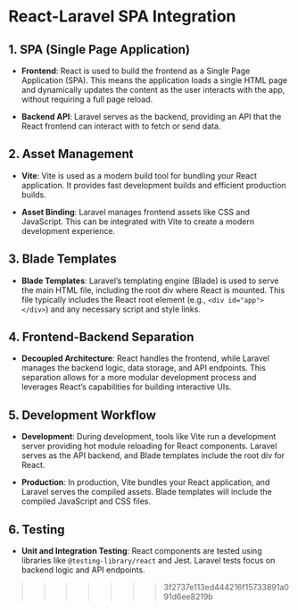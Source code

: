 
# React-Laravel SPA Integration

## 1. SPA (Single Page Application)

- **Frontend**: React is used to build the frontend as a Single Page Application (SPA). This means the application loads a single HTML page and dynamically updates the content as the user interacts with the app, without requiring a full page reload.

- **Backend API**: Laravel serves as the backend, providing an API that the React frontend can interact with to fetch or send data.

## 2. Asset Management

- **Vite**: Vite is used as a modern build tool for bundling your React application. It provides fast development builds and efficient production builds.

- **Asset Binding**: Laravel manages frontend assets like CSS and JavaScript. This can be integrated with Vite to create a modern development experience.

## 3. Blade Templates

- **Blade Templates**: Laravel’s templating engine (Blade) is used to serve the main HTML file, including the root div where React is mounted. This file typically includes the React root element (e.g., `<div id="app"></div>`) and any necessary script and style links.

## 4. Frontend-Backend Separation

- **Decoupled Architecture**: React handles the frontend, while Laravel manages the backend logic, data storage, and API endpoints. This separation allows for a more modular development process and leverages React’s capabilities for building interactive UIs.

## 5. Development Workflow

- **Development**: During development, tools like Vite run a development server providing hot module reloading for React components. Laravel serves as the API backend, and Blade templates include the root div for React.

- **Production**: In production, Vite bundles your React application, and Laravel serves the compiled assets. Blade templates will include the compiled JavaScript and CSS files.

## 6. Testing

- **Unit and Integration Testing**: React components are tested using libraries like `@testing-library/react` and Jest. Laravel tests focus on backend logic and API endpoints.
>>>>>>> 3f2737e113ed444216f15733891a091d6ee8219b
